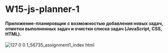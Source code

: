 # W15-js-planner-1
#### Приложение-планировщик с возможностью добавления новых задач, отметки выполненных задач и очистки списка задач (JavaScript, CSS, HTML).
![127 0 0 1_56735_assignment1_index html](https://github.com/NewLina/W15-js-planner-1/assets/113934283/4d0bd3d9-6089-441b-915d-93a7d14c7f6b)
